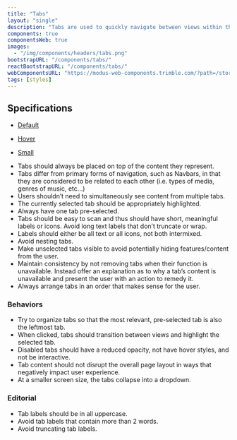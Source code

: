 ```yaml
---
title: "Tabs"
layout: "single"
description: "Tabs are used to quickly navigate between views within the same context."
components: true
componentsWeb: true
images:
  - "/img/components/headers/tabs.png"
bootstrapURL: "/components/tabs/"
reactBootstrapURL: "/components/tabs/"
webComponentsURL: "https://modus-web-components.trimble.com/?path=/story/components-tabs--default"
tags: [styles]
---
```


## Specifications

<div class="guide-example-block my-3 py-4 bg-light">
  <div class="guide-content-sample anatomy-display-container">
    <ul class="nav nav-tabs mb-5 py-4">
      <li class="nav-item">
        <a class="nav-link active anatomy-display-static" href="#">Default</a>
      </li>
    </ul>
    <ul class="nav nav-tabs mb-5">
      <li class="nav-item">
        <a class="nav-link hover text-decoration-none anatomy-display-static" href="#">Hover</a>
      </li>
    </ul>
    <ul class="nav nav-tabs nav-tabs-sm py-4">
      <li class="nav-item">
        <a
          class="nav-link active anatomy-display-static"
          href="#"
          data-anatomy-colors="false"
          >Small</a
        >
      </li>
    </ul>
  </div>
</div>

- Tabs should always be placed on top of the content they represent.
- Tabs differ from primary forms of navigation, such as Navbars, in that they are considered to be related to each other (i.e. types of media, genres of music, etc…)
- Users shouldn’t need to simultaneously see content from multiple tabs.
- The currently selected tab should be appropriately highlighted.
- Always have one tab pre-selected.
- Tabs should be easy to scan and thus should have short, meaningful labels or icons. Avoid long text labels that don’t truncate or wrap.
- Labels should either be all text or all icons, not both intermixed.
- Avoid nesting tabs.
- Make unselected tabs visible to avoid potentially hiding features/content from the user.
- Maintain consistency by not removing tabs when their function is unavailable. Instead offer an explanation as to why a tab’s content is unavailable and present the user with an action to remedy it.
- Always arrange tabs in an order that makes sense for the user.

### Behaviors

- Try to organize tabs so that the most relevant, pre-selected tab is also the leftmost tab.
- When clicked, tabs should transition between views and highlight the selected tab.
- Disabled tabs should have a reduced opacity, not have hover styles, and not be interactive.
- Tab content should not disrupt the overall page layout in ways that negatively impact user experience.
- At a smaller screen size, the tabs collapse into a dropdown.

### Editorial

- Tab labels should be in all uppercase.
- Avoid tab labels that contain more than 2 words.
- Avoid truncating tab labels.

<style>
.popover,
.bs-popover-left {
  margin-left: -5rem !important;
}
</style>
